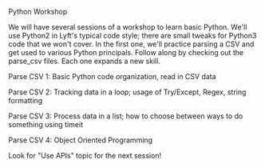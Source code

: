 Python Workshop

We will have several sessions of a workshop to learn basic Python.
We'll use Python2 in Lyft's typical code style; there are small tweaks for Python3 code that we won't cover.
In the first one, we'll practice parsing a CSV and get used to various Python principals.
Follow along by checking out the parse_csv files. Each one expands a new skill.

Parse CSV 1: Basic Python code organization, read in CSV data

Parse CSV 2: Tracking data in a loop; usage of Try/Except, Regex, string formatting

Parse CSV 3: Process data in a list; how to choose between ways to do something using timeit

Parse CSV 4: Object Oriented Programming

Look for "Use APIs" topic for the next session!
